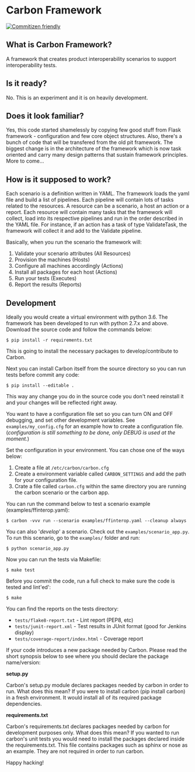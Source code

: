 # Carbon Framework

[![Commitizen friendly](https://img.shields.io/badge/commitizen-friendly-brightgreen.svg)](http://commitizen.github.io/cz-cli/)

## What is Carbon Framework?

A framework that creates product interoperability scenarios to support
interoperability tests.

## Is it ready?

No. This is an experiment and it is on heavily development.

## Does it look familiar?

Yes, this code started shamelessly by copying few good stuff from Flask
framework - configuration and few core object structures. Also, there's
a bunch of code that will be transfered from the old pit framework. The
biggest change is in the architecture of the framework which is now task
oriented and carry many design patterns that sustain framework principles.
More to come...

## How is it supposed to work?

Each scenario is a definition written in YAML. The framework loads the
yaml file and build a list of pipelines. Each pipeline will contain lots
of tasks related to the resources. A resource can be a scenario, a host
an action or a report. Each resource will contain many tasks that the
framework will collect, load into its respective pipelines and run in
the order described in the YAML file. For instance, if an action has a
task of type ValidateTask, the framework will collect it and add to the
Validate pipeline.

Basically, when you run the scenario the framework will:

1. Validate your scenario attributes (All Resources)
2. Provision the machines (Hosts)
3. Configure all machines accordingly (Actions)
4. Install all packages for each host (Actions)
4. Run your tests (Executes)
5. Report the results (Reports)

## Development

Ideally you would create a virtual environment with python 3.6. The
framework has been developed to run with python 2.7.x and above.
Download the source code and follow the commands below:

```commandline
$ pip install -r requirements.txt
```

This is going to install the necessary packages to develop/contribute to Carbon.

Next you can install Carbon itself from the source directory so you can
run tests before commit any code:

```commandline
$ pip install --editable .
```

This way any change you do in the source code you don't need reinstall
it and your changes will be reflected right away.

You want to have a configuration file set so you can turn ON and OFF debugging,
and set other development variables. See `examples/my_config.cfg` for an example
how to create a configuration file. (_configuration is still something to be done,
only DEBUG is used at the moment._)

Set the configuration in your environment. You can chose one of the ways below:

1. Create a file at `/etc/carbon/carbon.cfg`
2. Create a environment variable called `CARBON_SETTINGS` and add the path for
   your configuration file.
3. Crate a file called `carbon.cfg` within the same directory you are running
   the carbon scenario or the carbon app.

You can run the command below to test a scenario example (examples/ffinterop.yaml):

```commandline
$ carbon -vvv run --scenario examples/ffinterop.yaml --cleanup always
```

You can also '_develop_' a scenario. Check out the `examples/scenario_app.py`.
To run this scenario, go to the `examples/` folder and run:

```commandline
$ python scenario_app.py
```

Now you can run the tests via Makefile:

```commandline
$ make test
```

Before you commit the code, run a full check to make sure the code is
tested and lint'ed':

```commandline
$ make
```

You can find the reports on the tests directory:

 * `tests/flake8-report.txt` - Lint report (PEP8, etc)
 * `tests/junit-report.xml` - Test results in JUnit format (good for Jenkins display)
 * `tests/coverage-report/index.html` - Coverage report

If your code introduces a new package needed by Carbon. Please read the
short synopsis below to see where you should declare the package name/version:

**setup.py**

Carbon's setup.py module declares packages needed by carbon in order to run.
What does this mean? If you were to install carbon (pip install carbon) in a
fresh environment. It would install all of its required package dependencies.

**requirements.txt**

Carbon's requirements.txt declares packages needed by carbon for development
purposes only. What does this mean? If you wanted to run carbon's unit tests
you would need to install the packages declared inside the requirements.txt.
This file contains packages such as sphinx or nose as an example. They are not
required in order to run carbon.

Happy hacking!